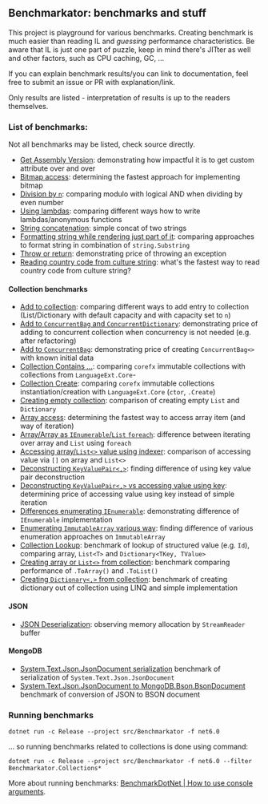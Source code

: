 ## Benchmarkator: benchmarks and stuff

This project is playground for various benchmarks. Creating benchmark is much easier than reading IL and
_guessing_ performance characteristics. Be aware that IL is just one part of puzzle, keep in mind there's
JITter as well and other factors, such as CPU caching, GC, ...

If you can explain benchmark results/you can link to documentation, feel free to submit an issue or PR with
explanation/link.

Only results are listed - interpretation of results is up to the readers themselves.

### List of benchmarks:

Not all benchmarks may be listed, check source directly.

- [Get Assembly Version](src/Benchmarkator/Assemblinator/GetAssemblyVersion.md):
  demonstrating how impactful it is to get custom attribute over and over
- [Bitmap access](src/Benchmarkator/Bitmap/Bitmap.md):
  determining the fastest approach for implementing bitmap
- [Division by `n`](src/Benchmarkator/Division/DivisibleByTwo.md):
  comparing modulo with logical AND when dividing by even number
- [Using lambdas](src/Benchmarkator/Lambdinator/LambdaUsage.md):
  comparing different ways how to write lambdas/anonymous functions
- [String concatenation](src/Benchmarkator/Stringator/StringConcat.md):
  simple concat of two strings
- [Formatting string while rendering just part of it](src/Benchmarkator/Stringator/StringFormatSubstring.md):
  comparing approaches to format string in combination of `string.Substring`
- [Throw or return](src/Benchmarkator/Exceptions/ThrowOrReturn.md):
  demonstrating price of throwing an exception
- [Reading country code from culture string](src/Benchmarkator/Stringator/CultureStringSlicator.md):
  what's the fastest way to read country code from culture string?

#### Collection benchmarks

- [Add to collection](src/Benchmarkator.Collections/Add/AddToCollection.md):
  comparing different ways to add entry to collection (List/Dictionary with default capacity and with capacity set to `n`)
- [Add to `ConcurrentBag` and `ConcurrentDictionary`](src/Benchmarkator.Collections/Add/RedundantConcurrentCollection.md):
  demonstrating price of adding to concurrent collection when concurrency is not needed (e.g. after refactoring)
- [Add to `ConcurrentBag`](src/Benchmarkator.Collections/Add/AddToConcurrentBag.md):
  demonstrating price of creating `ConcurrentBag<>` with known initial data
- [Collection Contains ...](src/Benchmarkator.Collections/Contains/ImmutableCollectionContains.md):
  comparing `corefx` immutable collections with collections from `LanguageExt.Core`-
- [Collection Create](src/Benchmarkator.Collections/Create/CreateCtor.md):
  comparing `corefx` immutable collections instantiation/creation with `LanguageExt.Core` (`ctor`, `.Create`)
- [Creating empty collection](src/Benchmarkator.Collections/Create/EmptyCollection.md):
  comparison of creating empty `List` and `Dictionary`
- [Array access](src/Benchmarkator.Collections/Iteration/ArrayIteration.md):
  determining the fastest way to access array item (and way of iteration)
- [Array/Array as `IEnumerable`/`List` `foreach`](src/Benchmarkator.Collections/Iteration/ArrayListForeachIteration.md):
  difference between iterating over array and `List` using `foreach`
- [Accessing array/`List<>` value using indexer](src/Benchmarkator.Collections/Iteration/CollectionIterationIndexerAccess.md):
  comparison of accessing value via `[]` on array and `List<>`
- [Deconstructing `KeyValuePair<,>`](src/Benchmarkator.Collections/Iteration/DictionaryDeconstructKvp.md):
  finding difference of using key value pair deconstruction
- [Deconstructing `KeyValuePair<,>` vs accessing value using key](src/Benchmarkator.Collections/Iteration/DictionaryDeconstructOrAccess.md):
  determining price of accessing value using key instead of simple iteration
- [Differences enumerating `IEnumerable`](src/Benchmarkator.Collections/Iteration/EnumerableIteration.md):
  demonstrating difference of `IEnumerable` implementation
- [Enumerating `ImmutableArray` various way](src/Benchmarkator.Collections/Iteration/ImmutableArrayIteration.md):
  finding difference of various enumeration approaches on `ImmutableArray`
- [Collection Lookup](src/Benchmarkator.Collections/Lookup/ValueLookup.md):
  benchmark of lookup of structured value (e.g. `Id`), comparing array, `List<T>` and `Dictionary<TKey, TValue>`
- [Creating array or `List<>` from collection](src/Benchmarkator.Collections/ToCollection/ToCollection.md):
  benchmark comparing performance of `.ToArray()` and `.ToList()`
- [Creating `Dictionary<,>` from collection](src/Benchmarkator.Collections/ToCollection/ToDictionary.md):
  benchmark of creating dictionary out of collection using LINQ and simple implementation

#### JSON

- [JSON Deserialization](src/Benchmarkator.Json/Deserialization/JsonPayloadDeserialization.md):
  observing memory allocation by `StreamReader` buffer

#### MongoDB

- [System.Text.Json.JsonDocument serialization](src/Benchmarkator.MongoDb/JsonDocumentSerialization.md)
  benchmark of serialization of `System.Text.Json.JsonDocument`
- [System.Text.Json.JsonDocument to MongoDB.Bson.BsonDocument](src/Benchmarkator.MongoDb/JsonDocumentToBsonDocument.md)
  benchmark of conversion of JSON to BSON document

### Running benchmarks

```
dotnet run -c Release --project src/Benchmarkator -f net6.0
```

... so running benchmarks related to collections is done using command:

```
dotnet run -c Release --project src/Benchmarkator -f net6.0 --filter Benchmarkator.Collections*
```

More about running benchmarks: [BenchmarkDotNet | How to use console arguments](https://benchmarkdotnet.org/articles/guides/console-args.html).
